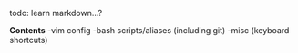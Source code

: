 todo: learn markdown...? 


**Contents**
-vim config
-bash scripts/aliases (including git)
-misc (keyboard shortcuts)
